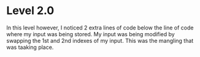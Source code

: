 # Level 2.0

In this level however, I noticed 2 extra lines of code below the line of code where my input was being stored. My input was being modified by swapping the 1st and 2nd indexes of my input. This was the mangling that was taaking place.